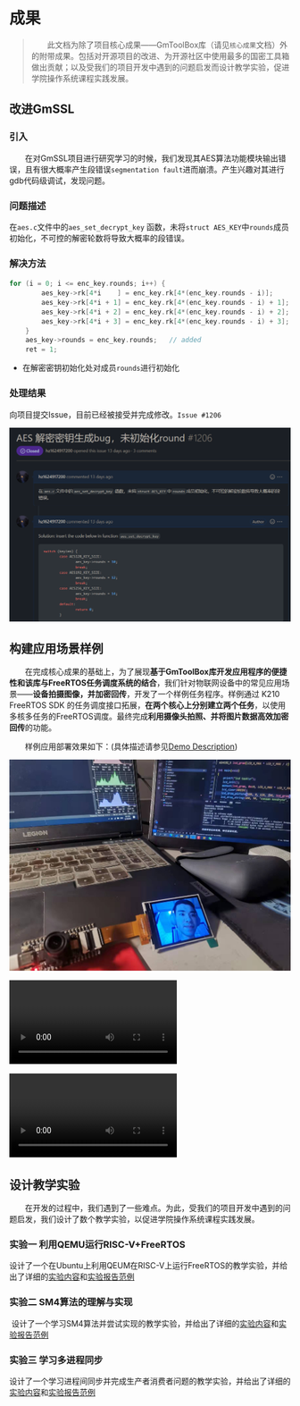 # 成果

> &emsp;&emsp;此文档为除了项目核心成果——GmToolBox库（请见`核心成果`文档）外的附带成果。包括对开源项目的改进、为开源社区中使用最多的国密工具箱做出贡献；以及受我们的项目开发中遇到的问题启发而设计教学实验，促进学院操作系统课程实践发展。

## 改进GmSSL

### 引入

&emsp;&emsp;在对GmSSL项目进行研究学习的时候，我们发现其AES算法功能模块输出错误，且有很大概率产生段错误`segmentation fault`进而崩溃。产生兴趣对其进行gdb代码级调试，发现问题。

### 问题描述

在`aes.c`文件中的`aes_set_decrypt_key` 函数，未将`struct AES_KEY`中`rounds`成员初始化，不可控的解密轮数将导致大概率的段错误。

### 解决方法

```c
for (i = 0; i <= enc_key.rounds; i++) {
		aes_key->rk[4*i    ] = enc_key.rk[4*(enc_key.rounds - i)];
		aes_key->rk[4*i + 1] = enc_key.rk[4*(enc_key.rounds - i) + 1];
		aes_key->rk[4*i + 2] = enc_key.rk[4*(enc_key.rounds - i) + 2];
		aes_key->rk[4*i + 3] = enc_key.rk[4*(enc_key.rounds - i) + 3];
	}
	aes_key->rounds = enc_key.rounds;	// added
	ret = 1;
```

* 在解密密钥初始化处对成员`rounds`进行初始化

### 处理结果

向项目提交Issue，目前已经被接受并完成修改。`Issue #1206`

![Issue1](./doc/pic/Issue1.png)



## 构建应用场景样例

&emsp;&emsp;在完成核心成果的基础上，为了展现**基于GmToolBox库开发应用程序的便捷性和该库与FreeRTOS任务调度系统的结合**，我们针对物联网设备中的常见应用场景——**设备拍摄图像，并加密回传**，开发了一个样例任务程序。样例通过 K210 FreeRTOS SDK 的任务调度接口拓展，**在两个核心上分别建立两个任务**，以使用多核多任务的FreeRTOS调度。最终完成**利用摄像头拍照、并将图片数据高效加密回传**的功能。

&emsp;&emsp;样例应用部署效果如下：(具体描述请参见[Demo Description](./src/Readme.md))

![Demo](./doc/pic/Demo1.jpg)

<video src="./Demo1.mp4"></video>

<video src="./Demo2.mp4"></video>



## 设计教学实验

&emsp;&emsp;在开发的过程中，我们遇到了一些难点。为此，受我们的项目开发中遇到的问题启发，我们设计了数个教学实验，以促进学院操作系统课程实践发展。

### 实验一 利用QEMU运行RISC-V+FreeRTOS

​	设计了一个在Ubuntu上利用QEUM在RISC-V上运行FreeRTOS的教学实验，并给出了详细的[实验内容](./doc/experiment/实验一要求.md)和[实验报告范例](./doc/experiment/实验一报告范例.md)

### 实验二 SM4算法的理解与实现

​	设计了一个学习SM4算法并尝试实现的教学实验，并给出了详细的[实验内容](./doc/experiment/实验二要求.md)和[实验报告范例](./doc/experiment/实验二报告范例.md)

### 实验三 学习多进程同步

​	设计了一个学习进程间同步并完成生产者消费者问题的教学实验，并给出了详细的[实验内容](./doc/experiment/实验三要求.md)和[实验报告范例](./doc/experiment/实验三报告范例.md)

